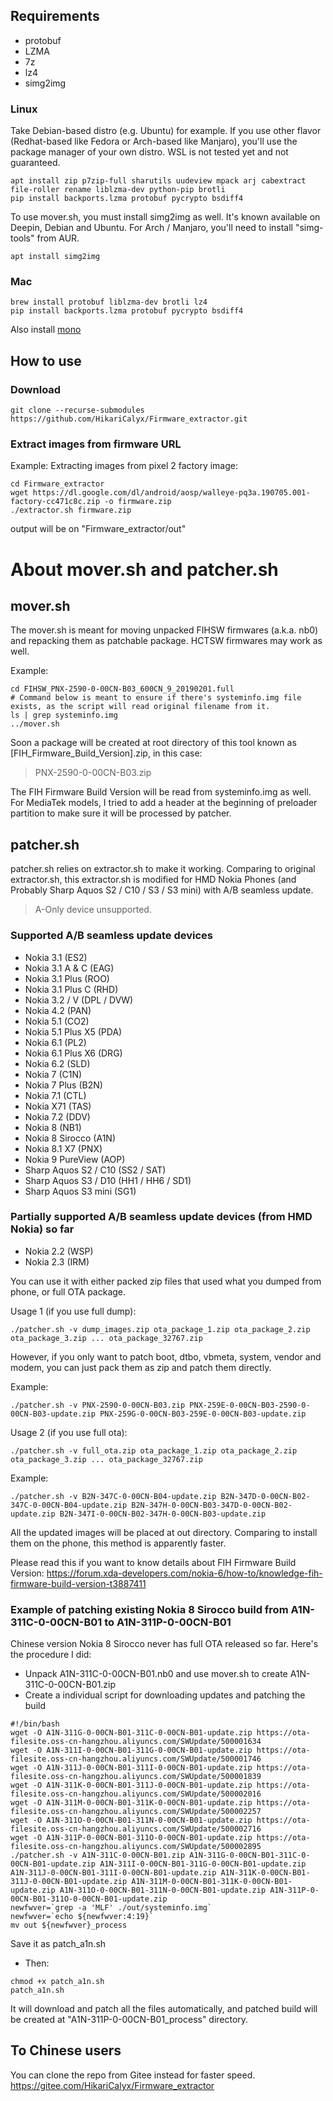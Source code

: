 ## Requirements
- protobuf
- LZMA
- 7z
- lz4
- simg2img

### Linux
Take Debian-based distro (e.g. Ubuntu) for example. If you use other flavor (Redhat-based like Fedora or Arch-based like Manjaro), you'll use the package manager of your own distro. WSL is not tested yet and not guaranteed.
```
apt install zip p7zip-full sharutils uudeview mpack arj cabextract file-roller rename liblzma-dev python-pip brotli
pip install backports.lzma protobuf pycrypto bsdiff4
```

To use mover.sh, you must install simg2img as well. It's known available on Deepin, Debian and Ubuntu. For Arch / Manjaro, you'll need to install "simg-tools" from AUR.
```
apt install simg2img
```
### Mac
```
brew install protobuf liblzma-dev brotli lz4
pip install backports.lzma protobuf pycrypto bsdiff4
```
Also install [mono](https://www.mono-project.com/docs/getting-started/install/mac/)  

## How to use
### Download
```
git clone --recurse-submodules https://github.com/HikariCalyx/Firmware_extractor.git
```

### Extract images from firmware URL
Example: Extracting images from pixel 2 factory image:
```
cd Firmware_extractor
wget https://dl.google.com/dl/android/aosp/walleye-pq3a.190705.001-factory-cc471c8c.zip -o firmware.zip
./extractor.sh firmware.zip
```
output will be on "Firmware_extractor/out"

# About mover.sh and patcher.sh

## mover.sh
The mover.sh is meant for moving unpacked FIHSW firmwares (a.k.a. nb0) and repacking them as patchable package. HCTSW firmwares may work as well.

Example:
```
cd FIHSW_PNX-2590-0-00CN-B03_600CN_9_20190201.full
# Command below is meant to ensure if there's systeminfo.img file exists, as the script will read original filename from it.
ls | grep systeminfo.img
../mover.sh
```

Soon a package will be created at root directory of this tool known as \[FIH_Firmware_Build_Version\].zip, in this case:
> PNX-2590-0-00CN-B03.zip

The FIH Firmware Build Version will be read from systeminfo.img as well.
For MediaTek models, I tried to add a header at the beginning of preloader partition to make sure it will be processed by patcher.

## patcher.sh

patcher.sh relies on extractor.sh to make it working.
Comparing to original extractor.sh, this extractor.sh is modified for HMD Nokia Phones (and Probably Sharp Aquos S2 / C10 / S3 / S3 mini) with A/B seamless update.

> A-Only device unsupported.

### Supported A/B seamless update devices
- Nokia 3.1 (ES2)
- Nokia 3.1 A & C (EAG)
- Nokia 3.1 Plus (ROO)
- Nokia 3.1 Plus C (RHD)
- Nokia 3.2 / V (DPL / DVW)
- Nokia 4.2 (PAN)
- Nokia 5.1 (CO2)
- Nokia 5.1 Plus X5 (PDA)
- Nokia 6.1 (PL2)
- Nokia 6.1 Plus X6 (DRG)
- Nokia 6.2 (SLD)
- Nokia 7 (C1N)
- Nokia 7 Plus (B2N)
- Nokia 7.1 (CTL)
- Nokia X71 (TAS)
- Nokia 7.2 (DDV)
- Nokia 8 (NB1)
- Nokia 8 Sirocco (A1N)
- Nokia 8.1 X7 (PNX)
- Nokia 9 PureView (AOP)
- Sharp Aquos S2 / C10 (SS2 / SAT)
- Sharp Aquos S3 / D10 (HH1 / HH6 / SD1)
- Sharp Aquos S3 mini (SG1)

### Partially supported A/B seamless update devices (from HMD Nokia) so far
- Nokia 2.2 (WSP)
- Nokia 2.3 (IRM)

You can use it with either packed zip files that used what you dumped from phone, or full OTA package.

Usage 1 (if you use full dump):
```
./patcher.sh -v dump_images.zip ota_package_1.zip ota_package_2.zip ota_package_3.zip ... ota_package_32767.zip
```

However, if you only want to patch boot, dtbo, vbmeta, system, vendor and modem, you can just pack them as zip and patch them directly.

Example:
```
./patcher.sh -v PNX-2590-0-00CN-B03.zip PNX-259E-0-00CN-B03-2590-0-00CN-B03-update.zip PNX-259G-0-00CN-B03-259E-0-00CN-B03-update.zip
```

Usage 2 (if you use full ota):
```
./patcher.sh -v full_ota.zip ota_package_1.zip ota_package_2.zip ota_package_3.zip ... ota_package_32767.zip
```

Example:
```
./patcher.sh -v B2N-347C-0-00CN-B04-update.zip B2N-347D-0-00CN-B02-347C-0-00CN-B04-update.zip B2N-347H-0-00CN-B03-347D-0-00CN-B02-update.zip B2N-347I-0-00CN-B02-347H-0-00CN-B03-update.zip
```

All the updated images will be placed at out directory. Comparing to install them on the phone, this method is apparently faster.

Please read this if you want to know details about FIH Firmware Build Version:
https://forum.xda-developers.com/nokia-6/how-to/knowledge-fih-firmware-build-version-t3887411

### Example of patching existing Nokia 8 Sirocco build from A1N-311C-0-00CN-B01 to A1N-311P-0-00CN-B01

Chinese version Nokia 8 Sirocco never has full OTA released so far.
Here's the procedure I did:

- Unpack A1N-311C-0-00CN-B01.nb0 and use mover.sh to create A1N-311C-0-00CN-B01.zip
- Create a individual script for downloading updates and patching the build
```
#!/bin/bash
wget -O A1N-311G-0-00CN-B01-311C-0-00CN-B01-update.zip https://ota-filesite.oss-cn-hangzhou.aliyuncs.com/SWUpdate/500001634
wget -O A1N-311I-0-00CN-B01-311G-0-00CN-B01-update.zip https://ota-filesite.oss-cn-hangzhou.aliyuncs.com/SWUpdate/500001746
wget -O A1N-311J-0-00CN-B01-311I-0-00CN-B01-update.zip https://ota-filesite.oss-cn-hangzhou.aliyuncs.com/SWUpdate/500001839
wget -O A1N-311K-0-00CN-B01-311J-0-00CN-B01-update.zip https://ota-filesite.oss-cn-hangzhou.aliyuncs.com/SWUpdate/500002016
wget -O A1N-311M-0-00CN-B01-311K-0-00CN-B01-update.zip https://ota-filesite.oss-cn-hangzhou.aliyuncs.com/SWUpdate/500002257
wget -O A1N-311O-0-00CN-B01-311N-0-00CN-B01-update.zip https://ota-filesite.oss-cn-hangzhou.aliyuncs.com/SWUpdate/500002716
wget -O A1N-311P-0-00CN-B01-311O-0-00CN-B01-update.zip https://ota-filesite.oss-cn-hangzhou.aliyuncs.com/SWUpdate/500002895
./patcher.sh -v A1N-311C-0-00CN-B01.zip A1N-311G-0-00CN-B01-311C-0-00CN-B01-update.zip A1N-311I-0-00CN-B01-311G-0-00CN-B01-update.zip A1N-311J-0-00CN-B01-311I-0-00CN-B01-update.zip A1N-311K-0-00CN-B01-311J-0-00CN-B01-update.zip A1N-311M-0-00CN-B01-311K-0-00CN-B01-update.zip A1N-311O-0-00CN-B01-311N-0-00CN-B01-update.zip A1N-311P-0-00CN-B01-311O-0-00CN-B01-update.zip
newfwver=`grep -a 'MLF' ./out/systeminfo.img`
newfwver=`echo ${newfwver:4:19}`
mv out ${newfwver}_process
```
Save it as patch_a1n.sh

- Then:
```
chmod +x patch_a1n.sh
patch_a1n.sh
```

It will download and patch all the files automatically, and patched build will be created at "A1N-311P-0-00CN-B01_process" directory.

## To Chinese users
You can clone the repo from Gitee instead for faster speed.
https://gitee.com/HikariCalyx/Firmware_extractor
